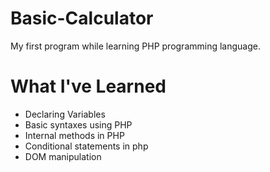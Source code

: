 # Basic-Calculator

My first program while learning PHP programming language.

# What I've Learned
* Declaring Variables 
* Basic syntaxes using PHP
* Internal methods in PHP
* Conditional statements in php
* DOM manipulation
